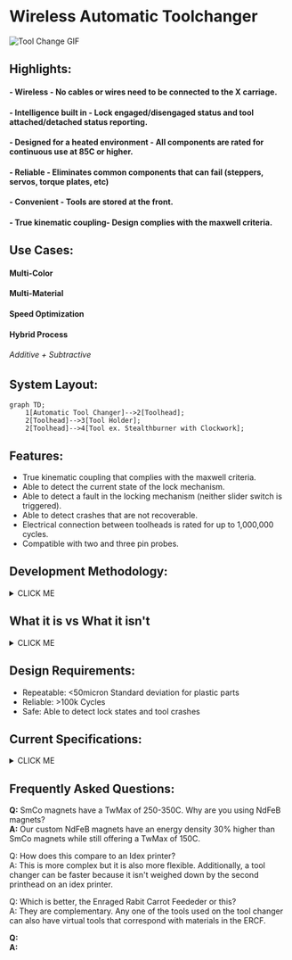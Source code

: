 # Wireless Automatic Toolchanger

![Tool Change GIF](https://github.com/ben5459/HybridManufacturingPlatform/blob/44d53604ea88ddc55a182922c3dc7c002d66ddbc/Automatic%20Tool%20Changer/Images/Toolchange%20GIF.gif)


## Highlights:
#### - Wireless - No cables or wires need to be connected to the X carriage. 
#### - Intelligence built in - Lock engaged/disengaged status and tool attached/detached status reporting.
#### - Designed for a heated environment - All components are rated for continuous use at 85C or higher.
#### - Reliable - Eliminates common components that can fail (steppers, servos, torque plates, etc)
#### - Convenient - Tools are stored at the front.
#### - True kinematic coupling- Design complies with the maxwell criteria.


## Use Cases:
#### Multi-Color	
#### Multi-Material
#### Speed Optimization 
#### Hybrid Process 
###### Additive + Subtractive


## System Layout:
```mermaid
graph TD;
    1[Automatic Tool Changer]-->2[Toolhead];
    2[Toolhead]-->3[Tool Holder];
    2[Toolhead]-->4[Tool ex. Stealthburner with Clockwork];
```
## Features:
- True kinematic coupling that complies with the maxwell criteria.
- Able to detect the current state of the lock mechanism. 
- Able to detect a fault in the locking mechanism (neither slider switch is triggered).
- Able to detect crashes that are not recoverable.
- Electrical connection between toolheads is rated for up to 1,000,000 cycles. 
- Compatible with two and three pin probes.


## Development Methodology:
<details><summary>CLICK ME</summary>
<p>		
- Pragmatic product management <br />	
- Continuous improvement <br />
- Sound engineering theory supported by empirical testing <br />
 </p>
</details>

## What it is vs What it isn't
<details><summary>CLICK ME</summary>
<p>
 <br />
 

### What it isn't:
- Lighter than the stock Voron toolhead<br />
- Cheaper than the stock Voron toolhead	<br />
- Designed to mill anything that you can't extrude out of the attached hotends<br />
    
### What it is: <br />
- Compact<br />
- Lightweight<br />
- Extensible<br />
- Wireless<br />

 </p>
</details>	
 
## Design Requirements:
- Repeatable: <50micron Standard deviation for plastic parts
- Reliable: >100k Cycles
- Safe: Able to detect lock states and tool crashes

## Current Specifications:
<details><summary>CLICK ME</summary>
<p>

#### - ATC Weight: 75grams <br />	
#### - ATC Footprint: 68x62x35 <br />	
#### - Operating temperature: ≤85C (all components are rated for atleast 85C) <br />  

#### - Recomended Maximum Tool Width (without modifications): 62mm <br />
#### - Recomended Maximum Tool Height (without modifications): 145mm <br />
#### - Recomended Maximum Tool Depth (without modifications): 76mm <br />
 
 
#### - Number of tool changes between maintenance intervals based on component service life: >100k <br />
 
 
#### Weight required in the Z axis to separate the kinematic coupling: <br />
##### - Locked state >5000g (over the amount that I can currently measure)  <br />
##### - Unlocked state 1750g +/-100g (connection state change occured before full decoupling) <br />
 
 
#### - Weight of a stealthburner with rapido, EBB36, and kinematic motor plate: 395g  <br />

</p>
</details>


## Frequently Asked Questions:
**Q:** SmCo magnets have a TwMax of 250-350C. Why are you using NdFeB magnets? <br /> 
**A:** Our custom NdFeB magnets have an energy density 30% higher than SmCo magnets while still offering a TwMax of 150C. <br />

Q: How does this compare to an Idex printer?<br />
A: This is more complex but it is also more flexible. Additionally, a tool changer can be faster because it isn't weighed down by the second printhead on an idex printer. <br />

Q: Which is better, the Enraged Rabit Carrot Feededer or this?<br />
A: They are complementary. Any one of the tools used on the tool changer can also have virtual tools that correspond with materials in the ERCF. <br />

**Q:** <br />
**A:** <br />
